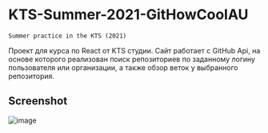 # KTS-Summer-2021-GitHowCoolAU

```
Summer practice in the KTS (2021)
```

Проект для курса по React от KTS студии. Сайт работает с GitHub Api, на основе которого реализован поиск репозиториев по заданному логину пользователя или организации, а также обзор веток у выбранного репозитория.

## Screenshot
![image](https://user-images.githubusercontent.com/48223723/136713233-e8759c02-fdbf-43c6-9337-80c4db96a490.png)
